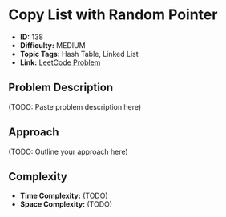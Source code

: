 # Copy List with Random Pointer

- **ID:** 138
- **Difficulty:** MEDIUM
- **Topic Tags:** Hash Table, Linked List
- **Link:** [LeetCode Problem](https://leetcode.com/problems/copy-list-with-random-pointer/description/)

## Problem Description

(TODO: Paste problem description here)

## Approach

(TODO: Outline your approach here)

## Complexity

- **Time Complexity:** (TODO)
- **Space Complexity:** (TODO)
